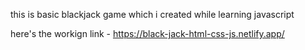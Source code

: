 this is basic blackjack game which i created while learning javascript

here's the workign link - https://black-jack-html-css-js.netlify.app/
